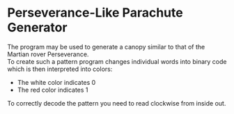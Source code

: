 # Perseverance-Like Parachute Generator
The program may be used to generate a canopy similar to that of the Martian rover Perseverance.  
To create such a pattern program changes individual words into binary code which is then interpreted into colors:   
* The white color indicates 0
* The red color indicates 1
<a/>
  
To correctly decode the pattern you need to read clockwise from inside out.